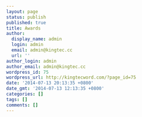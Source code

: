 ```yaml
---
layout: page
status: publish
published: true
title: Awards
author:
  display_name: admin
  login: admin
  email: admin@kingtec.cc
  url: ''
author_login: admin
author_email: admin@kingtec.cc
wordpress_id: 75
wordpress_url: http://kingtecword.com/?page_id=75
date: '2014-07-13 20:13:35 +0800'
date_gmt: '2014-07-13 12:13:35 +0800'
categories: []
tags: []
comments: []
---
```


